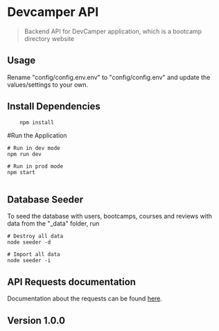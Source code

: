 # Devcamper API

> Backend API for DevCamper application, which is a bootcamp directory website

## Usage 
Rename "config/config.env.env" to "config/config.env" and update the values/settings to your own.

## Install Dependencies

```
    npm install
```

#Run the Application

```
# Run in dev mode
npm run dev

# Run in prod mode
npm start
    
```
## Database Seeder
To seed the database with users, bootcamps, courses and reviews with data from the "_data" folder, run

```
# Destroy all data
node seeder -d

# Import all data
node seeder -i
```

## API Requests documentation
Documentation about the requests can be found [here](https://documenter.getpostman.com/view/9420864/SW7c3TGe?version=latest).

## Version 1.0.0


